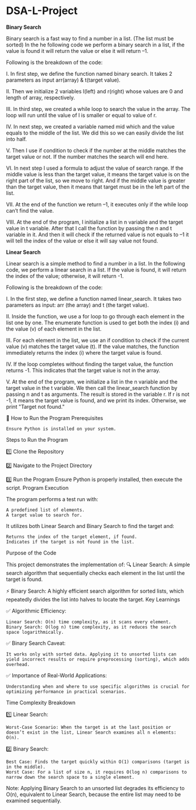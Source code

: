 # DSA-L-Project

**Binary Search**

Binary search is a fast way to find a number in a list. (The list must be sorted)
In the he following code we perform a binary search in a list, if the value is found it will return the value or else it will return –1.

Following is the breakdown of the code:

I.	In first step, we define the function named binary search. It takes 2 parameters as input arr(array) & t(target value).

II.	Then we initialize 2 variables l(left) and r(right) whose values are 0 and length of array, respectively.

III.	In third step, we created a while loop to search the value in the array. The loop will run until the value of l is smaller or equal to value of r.

IV.	In next step, we created a variable named mid which and the value equals to the middle of the list. We did this so we can easily divide the list into half.

V.	Then I use if condition to check if the number at the middle matches the target value or not. If the number matches the search will end here.

VI.	In next step I used a formula to adjust the value of search range. If the middle value is less than the target value, it means the target value is on the right part of the list, so we move to right. And if the middle value is greater than the target value, then it means that target must be in the left part of the list.

VII.	At the end of the function we return –1, it executes only if the while loop can’t find the value.

VIII.	At the end of the program, I initialize a list in n variable and the target value in t variable. After that I call the function by passing the n and t variable         in it. And then it will check if the returned value is not equals to –1 it will tell the index of the value or else it will say value not found.

**Linear Search**

Linear search is a simple method to find a number in a list.
In the following code, we perform a linear search in a list. If the value is found, it will return the index of the value; otherwise, it will return -1.

Following is the breakdown of the code:

I. In the first step, we define a function named linear_search. It takes two parameters as input: arr (the array) and t (the target value).

II. Inside the function, we use a for loop to go through each element in the list one by one.
    The enumerate function is used to get both the index (i) and the value (v) of each element in the list.

III. For each element in the list, we use an if condition to check if the current value (v) matches the target value (t).
        If the value matches, the function immediately returns the index (i) where the target value is found.

IV. If the loop completes without finding the target value, the function returns -1.
This indicates that the target value is not in the array.

V. At the end of the program, we initialize a list in the n variable and the target value in the t variable.
    We then call the linear_search function by passing n and t as arguments.
    The result is stored in the variable r.
        If r is not -1, it means the target value is found, and we print its index.
        Otherwise, we print "Target not found."

🚀 How to Run the Program
Prerequisites

    Ensure Python is installed on your system.

Steps to Run the Program

1️⃣ Clone the Repository

2️⃣ Navigate to the Project Directory

3️⃣ Run the Program
Ensure Python is properly installed, then execute the script.
Program Execution

The program performs a test run with:

    A predefined list of elements.
    A target value to search for.

It utilizes both Linear Search and Binary Search to find the target and:

    Returns the index of the target element, if found.
    Indicates if the target is not found in the list.

Purpose of the Code

This project demonstrates the implementation of:
🔍 Linear Search: A simple search algorithm that sequentially checks each element in the list until the target is found.

⚡ Binary Search: A highly efficient search algorithm for sorted lists, which repeatedly divides the list into halves to locate the target.
Key Learnings

✅ Algorithmic Efficiency:

    Linear Search: O(n) time complexity, as it scans every element.
    Binary Search: O(log n) time complexity, as it reduces the search space logarithmically.

✅ Binary Search Caveat:

    It works only with sorted data. Applying it to unsorted lists can yield incorrect results or require preprocessing (sorting), which adds overhead.

✅ Importance of Real-World Applications:

    Understanding when and where to use specific algorithms is crucial for optimizing performance in practical scenarios.

Time Complexity Breakdown

1️⃣ Linear Search:

    Worst-Case Scenario: When the target is at the last position or doesn’t exist in the list, Linear Search examines all n elements: O(n).

2️⃣ Binary Search:

    Best Case: Finds the target quickly within O(1) comparisons (target is in the middle).
    Worst Case: For a list of size n, it requires O(log n) comparisons to narrow down the search space to a single element.

Note: Applying Binary Search to an unsorted list degrades its efficiency to O(n), equivalent to Linear Search, because the entire list may need to be examined sequentially.
